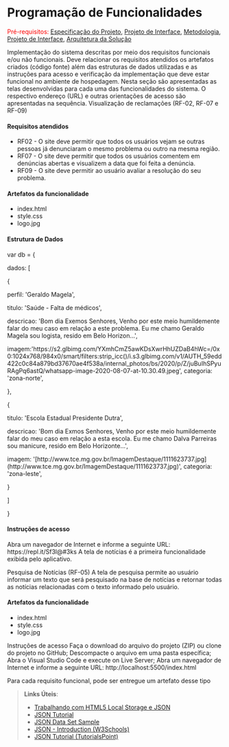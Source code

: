 # Programação de Funcionalidades

<span style="color:red">Pré-requisitos: <a href="2-Especificação do Projeto.md"> Especificação do Projeto</a></span>, <a href="3-Projeto de Interface.md"> Projeto de Interface</a>, <a href="4-Metodologia.md"> Metodologia</a>, <a href="3-Projeto de Interface.md"> Projeto de Interface</a>, <a href="5-Arquitetura da Solução.md"> Arquitetura da Solução</a>

Implementação do sistema descritas por meio dos requisitos funcionais e/ou não funcionais. Deve relacionar os requisitos atendidos os artefatos criados (código fonte) além das estruturas de dados utilizadas e as instruções para acesso e verificação da implementação que deve estar funcional no ambiente de hospedagem.
Nesta seção são apresentadas as telas desenvolvidas para cada uma das funcionalidades do sistema. O respectivo endereço (URL) e outras orientações de acesso são apresentadas na sequência. 
Visualização de reclamações (RF-02, RF-07 e RF-09) 
  

<h4>Requisitos atendidos</h4>
<ul>
<li>RF02 -  O site deve permitir que todos os usuários vejam se outras  pessoas já denunciaram o mesmo problema ou outro na  mesma região.</li>
<li>RF07 - O site deve permitir que todos os usuários comentem em  denúncias abertas e visualizem a data que foi feita a  denúncia.</li>
<li>RF09 - O site deve permitir ao usuário avaliar a resolução do seu  problema.</li>
</ul>

<h4>Artefatos da funcionalidade </h4>
<ul>
<li>index.html </li>
<li>style.css </li>
<li>logo.jpg </li>
</ul>

<h4>Estrutura de Dados</h4>
<p>var db = {</p>
   <p> dados: [</p>
      <p>  {</p>
           <p> perfil: 'Geraldo Magela',</p>
           <p> titulo: 'Saúde - Falta de médicos',</p>
            <p>descricao: 'Bom dia Exemos Senhores, Venho por este meio humildemente falar do meu caso em relação a este problema. Eu me chamo Geraldo Magela sou logista, resido em Belo Horizon…',</p>
           <p> imagem:'https://s2.glbimg.com/YXmhCmZ5awKDsXwrHhUZDaB4hWc=/0x0:1024x768/984x0/smart/filters:strip_icc()/i.s3.glbimg.com/v1/AUTH_59edd422c0c84a879bd37670ae4f538a/internal_photos/bs/2020/p/Z/juBuIhSPyuRAgPq6astQ/whatsapp-image-2020-08-07-at-10.30.49.jpeg',
            categoria: 'zona-norte',</p>
       <p> }, </p>
       <p> {</p>
           <p> titulo: 'Escola Estadual Presidente Dutra',</p>
            <p>descricao: 'Bom dia Exmos Senhores, Venho por este meio humildemente falar do meu caso em relação a esta escola. Eu me chamo Dalva Parreiras sou manicure, resido em Belo Horizonte…',</p>
            <p>imagem: '[http://www.tce.mg.gov.br/ImagemDestaque/1111623737.jpg](http://www.tce.mg.gov.br/ImagemDestaque/1111623737.jpg)',
            categoria: 'zona-leste',</p>
      <p>  }</p>
   <p> ]</p>
<p>}</p>
 
 
<h4>Instruções de acesso</h4>
Abra um navegador de Internet e informe a seguinte URL: https://repl.it/Sf3l@#3ks  
A tela de notícias é a primeira funcionalidade exibida pelo aplicativo. 
 
 
Pesquisa de Notícias (RF-05) 
A tela de pesquisa permite ao usuário informar um texto que será pesquisado na base de notícias e retornar todas as notícias relacionadas com o texto informado pelo usuário. 

<h4>Artefatos da funcionalidade </h4>
<ul>
<li>index.html </li>
<li>style.css </li>
<li>logo.jpg </li>
</ul>
 
Instruções de acesso 
Faça o download do arquivo do projeto (ZIP) ou clone do projeto no GitHub; 
Descompacte o arquivo em uma pasta específica; 
Abra o Visual Studio Code e execute on Live Server; 
Abra um navegador de Internet e informe a seguinte URL: 
http://localhost:5500/index.html  


Para cada requisito funcional, pode ser entregue um artefato desse tipo

> **Links Úteis**:
>
> - [Trabalhando com HTML5 Local Storage e JSON](https://www.devmedia.com.br/trabalhando-com-html5-local-storage-e-json/29045)
> - [JSON Tutorial](https://www.w3resource.com/JSON)
> - [JSON Data Set Sample](https://opensource.adobe.com/Spry/samples/data_region/JSONDataSetSample.html)
> - [JSON - Introduction (W3Schools)](https://www.w3schools.com/js/js_json_intro.asp)
> - [JSON Tutorial (TutorialsPoint)](https://www.tutorialspoint.com/json/index.htm)
